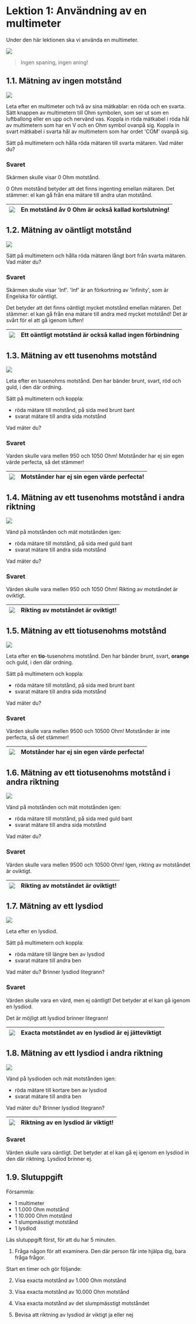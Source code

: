 # Lektion 1: Användning av en multimeter

Under den här lektionen ska vi använda en multimeter.

![](EmojiSunglasses.png) 

> Ingen spaning, ingen aning!

## 1.1. Mätning av ingen motstånd

![](anvaendning_av_en_multimeter_kortslutning.png)

Leta efter en multimeter och två av sina mätkablar: en röda och en svarta.
Sätt knappen av multimetern till Ohm symbolen,
som ser ut som en luftballong eller en upp och nervänd vas.
Koppla in röda mätkabel i röda hål av multimetern som har en V och en
Ohm symbol ovanpå sig.
Koppla in svart mätkabel i svarta hål av multimetern som har ordet 'COM' ovanpå sig.

Sätt på multimetern och hålla röda mätaren till svarta mätaren.
Vad mäter du?

### Svaret

Skärmen skulle visar 0 Ohm motstånd.

0 Ohm motstånd betyder att det finns ingenting emellan mätaren.
Det stämmer: el kan gå från ena mätare till andra utan motstånd.

![](EmojiBowtie.png) | En motstånd åv 0 Ohm är också kallad kortslutning!
:-------------:|:----------------------------------------: 

## 1.2. Mätning av oäntligt motstånd

![](anvaendning_av_en_multimeter_luft.png)

Sätt på multimetern och hålla röda mätaren långt bort från svarta mätaren.
Vad mäter du?

### Svaret

Skärmen skulle visar 'Inf'. 'Inf' är an förkortning av 'Infinity',
som är Engelska för oäntligt.

Det betyder att det finns oäntligt mycket motstånd emellan mätaren.
Det stämmer: el kan gå från ena mätare till andra med mycket motstånd!
Det är svårt för el att gå igenom luften!

![](EmojiBowtie.png) | Ett oäntligt motstånd är också kallad ingen förbindning
:-------------:|:----------------------------------------: 

## 1.3. Mätning av ett tusenohms motstånd

![](anvaendning_av_en_multimeter_1000_1.png)

Leta efter en tusenohms motstånd.
Den har bänder brunt, svart, röd och guld, i den där ordning.

Sätt på multimetern och koppla:

 * röda mätare till motstånd, på sida med brunt bant 
 * svarat mätare till andra sida motstånd

Vad mäter du?

### Svaret

Varden skulle vara mellen 950 och 1050 Ohm!
Motstånder har ej sin egen värde perfecta, så det stämmer!

![](EmojiBowtie.png) | Motstånder har ej sin egen värde perfecta!
:-------------:|:----------------------------------------: 

## 1.4. Mätning av ett tusenohms motstånd i andra riktning

![](anvaendning_av_en_multimeter_1000_2.png)

Vänd på motstånden och mät motstånden igen:

 * röda mätare till motstånd, på sida med guld bant 
 * svarat mätare till andra sida motstånd

Vad mäter du?

### Svaret

Värden skulle vara mellen 950 och 1050 Ohm!
Rikting av motståndet är oviktigt.

![](EmojiBowtie.png) | Rikting av motståndet är oviktigt!
:-------------:|:----------------------------------------: 

## 1.5. Mätning av ett tiotusenohms motstånd

![](anvaendning_av_en_multimeter_10000_1.png)

Leta efter en **tio**-tusenohms motstånd.
Den har bänder brunt, svart, **orange** och guld, i den där ordning.

Sätt på multimetern och koppla:

 * röda mätare till motstånd, på sida med brunt bant 
 * svarat mätare till andra sida motstånd

Vad mäter du?

### Svaret

Värden skulle vara mellen 9500 och 10500 Ohm!
Motstånder är inte perfecta, så det stämmer!

![](EmojiBowtie.png) | Motstånder har ej sin egen värde perfecta!
:-------------:|:----------------------------------------: 

## 1.6. Mätning av ett tiotusenohms motstånd i andra riktning

![](anvaendning_av_en_multimeter_10000_2.png)

Vänd på motstånden och mät motstånden igen:

 * röda mätare till motstånd, på sida med guld bant 
 * svarat mätare till andra sida motstånd

Vad mäter du?

### Svaret

Värden skulle vara mellen 9500 och 10500 Ohm!
Igen, rikting av motståndet är oviktigt.

![](EmojiBowtie.png) | Rikting av motståndet är oviktigt!
:-------------:|:----------------------------------------: 

## 1.7. Mätning av ett lysdiod

![](anvaendning_av_en_multimeter_lysdiod_1.png)

Leta efter en lysdiod.

Sätt på multimetern och koppla:

 * röda mätare till längre ben av lysdiod
 * svarat mätare till andra ben

Vad mäter du? Brinner lysdiod litegrann?

### Svaret

Värden skulle vara en värd, men ej oäntligt!
Det betyder at el kan gå igenom en lysdiod.

Det är möjligt att lysdiod brinner litegrann!

![](EmojiBowtie.png) | Exacta motståndet av en lysdiod är ej jätteviktigt
:-------------:|:----------------------------------------: 

## 1.8. Mätning av ett lysdiod i andra riktning

![](anvaendning_av_en_multimeter_lysdiod_2.png)

Vänd på lysdioden och mät motstånden igen:

 * röda mätare till kortare ben av lysdiod
 * svarat mätare till andra ben

Vad mäter du? Brinner lysdiod litegrann?

![](EmojiBowtie.png) | Riktning av en lysdiod är viktigt!
:-------------:|:----------------------------------------: 

### Svaret

Värden skulle vara oäntligt.
Det betyder at el kan gå ej igenom en lysdiod in den där riktning.
Lysdiod brinner ej.

## 1.9. Slutuppgift

Försammla:

 * 1 multimeter
 * 1 1.000 Ohm motstånd
 * 1 10.000 Ohm motstånd
 * 1 slumpmässtigt motstånd
 * 1 lysdiod

Läs slutuppgift först, för att du har 5 minuten.

1. Fråga någon för att examinera. Den där person får inte hjälpa dig,
bara fråga frågor.

Start en timer och gör följande:

2. Visa exacta motstånd av 1.000 Ohm motstånd

3. Visa exacta motstånd av 10.000 Ohm motstånd

4. Visa exacta motstånd av det slumpmässtigt motståndet

5. Bevisa att riktning av lysdiod är viktigt ja eller nej
